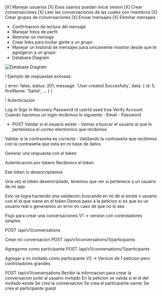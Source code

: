 [X] Manejar usuarios 
[X] Esos usarios puedan inicar sesion 
[X] Crear conversaciones 
[X] Leer las conversaciones de las cuales son miembros 
[X] Crear grupos de conversaciones 
[X] Enviar mensajes 
[X] Eliminar mensajes

- Confirmacion de lectura del mensaje
- Manejar fotos de perfil
- Reenviar un mensaje
- Crear links para invitar gente a un grupo
- Manejar un historial de mensajes para unicamente mostrar desde que te agregaron a un grupo
- Database Diagram

![Database Diagram](https://i.imgur.com/IHhtWv2.png)

! Ejemplo de respuestas exitosas:

{
    error: false,
    status: 201,
    message: 'User created Succesfully',
    data: {
        id: 5,
        firstName: 'Sahid',
        ...
    }
}

! Autenticacion

Log In
Sign In
Recovery Password id userId used true
Verify Account
Cuando hacemos un login recibimos lo siguiente - Email - Password

- POST 
Validar si el usuario existe - Vamos a buscar el usuario al que le pertenezca el correo electronico que recibimos

Validar si la contraseña es correcta - Validando la contraseña que recibimos con la contraseña que esta en mi base de datos

Generar una respuesta con el token

Autenticacion por tokens
Recibimos el token

Ese token lo desencriptamos

Una vez el token desencriptado, tenemos que ver si pertenece a un usuario de mi app

Esto se logra haciendo una validacion buscando en mi db si existe x usuario con el id que viene en el token
Damos paso a la peticion si es que es un usuario real o generamos un error en caso de que no lo sea

Flujo para crear una conversaciones
V1 -> version con controladores simples

POST /api/v1/conversations

Crear mi conversacion
POST /api/v1/conversations/1/participants

Agregarme como participante
POST /api/v1/conversations/1/participants

Agregar a mi invitado como participante
V2 -> Version de 1 peticion pero controladores grandes

POST /api/v1/conversations
Recibir la informacion para crear la conversacion junto al usuario invitado
En la peticion se valida si el id del invitado existe
Se crea la conversacion
Se crea el participante owner
Se crea el participante guest